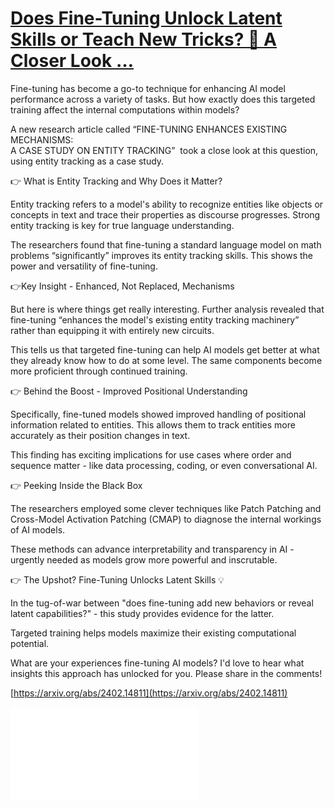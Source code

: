 

# [Does Fine-Tuning Unlock Latent Skills or Teach New Tricks? 🤔 A Closer Look … ](https://www.linkedin.com/feed/update/urn:li:activity:7166983127867854848/)
  
Fine-tuning has become a go-to technique for enhancing AI model performance across a variety of tasks. But how exactly does this targeted training affect the internal computations within models?  
  
A new research article called “FINE-TUNING ENHANCES EXISTING MECHANISMS:  
A CASE STUDY ON ENTITY TRACKING”  took a close look at this question, using entity tracking as a case study.  
  
👉 What is Entity Tracking and Why Does it Matter?  
  
Entity tracking refers to a model's ability to recognize entities like objects or concepts in text and trace their properties as discourse progresses. Strong entity tracking is key for true language understanding.  
  
The researchers found that fine-tuning a standard language model on math problems “significantly” improves its entity tracking skills. This shows the power and versatility of fine-tuning.  
  
👉Key Insight - Enhanced, Not Replaced, Mechanisms  
  
But here is where things get really interesting. Further analysis revealed that fine-tuning “enhances the model's existing entity tracking machinery” rather than equipping it with entirely new circuits.  
  
This tells us that targeted fine-tuning can help AI models get better at what they already know how to do at some level. The same components become more proficient through continued training.  
  
👉 Behind the Boost - Improved Positional Understanding  
  
Specifically, fine-tuned models showed improved handling of positional information related to entities. This allows them to track entities more accurately as their position changes in text.  
  
This finding has exciting implications for use cases where order and sequence matter - like data processing, coding, or even conversational AI.  
  
👉 Peeking Inside the Black Box  
  
The researchers employed some clever techniques like Patch Patching and Cross-Model Activation Patching (CMAP) to diagnose the internal workings of AI models.  
  
These methods can advance interpretability and transparency in AI - urgently needed as models grow more powerful and inscrutable.  
  
👉 The Upshot? Fine-Tuning Unlocks Latent Skills 💡  
  
In the tug-of-war between "does fine-tuning add new behaviors or reveal latent capabilities?" - this study provides evidence for the latter.  
  
Targeted training helps models maximize their existing computational potential.  
  
What are your experiences fine-tuning AI models? I'd love to hear what insights this approach has unlocked for you. Please share in the comments!

[https://arxiv.org/abs/2402.14811](https://arxiv.org/abs/2402.14811)


![](assets/finetuning_2402.14811.pdf)